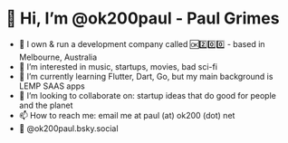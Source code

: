 # 👋 Hi, I’m @ok200paul  - Paul Grimes
- 🏃‍ I own & run a development company called 🆗2️⃣0️⃣0️⃣ - based in Melbourne, Australia
- 👀 I’m interested in music, startups, movies, bad sci-fi
- 🌱 I’m currently learning Flutter, Dart, Go, but my main background is LEMP SAAS apps
- 💞️ I’m looking to collaborate on: startup ideas that do good for people and the planet
- 📫 How to reach me: email me at paul (at) ok200 (dot) net
- 🦋 @ok200paul.bsky.social
